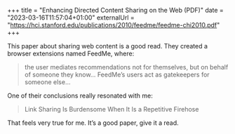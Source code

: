 +++
title = "Enhancing Directed Content Sharing on the Web (PDF)"
date = "2023-03-16T11:57:04+01:00"
externalUrl = "https://hci.stanford.edu/publications/2010/feedme/feedme-chi2010.pdf"
+++

This paper about sharing web content is a good read. They created a browser extensions named FeedMe, where:

> the user mediates recommendations not for themselves, but on behalf of someone they know…
> FeedMe’s users act as gatekeepers for someone else…

One of their conclusions really resonated with me:

> Link Sharing Is Burdensome When It Is a Repetitive Firehose

That feels very true for me. It’s a good paper, give it a read.
